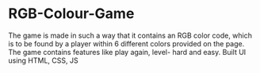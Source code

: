 # RGB-Colour-Game
The game is made in such a way that it contains an RGB color code, which is to be found by a player within 6 different colors provided on the page.
The game contains features like play again, level- hard and easy.
Built UI using HTML, CSS, JS
